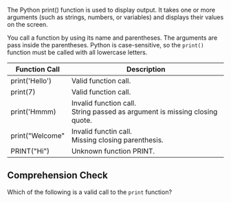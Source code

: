 
The Python print() function is used to display output. It takes one or more arguments
(such as strings, numbers, or variables)
and displays their values on the screen. 

You call a function by using its name and parentheses. The
arguments are pass inside the parentheses. Python is case-sensitive,
so the `print()` function must be called with all lowercase letters.

| Function Call  | Description                                                                   |
|----------------|-------------------------------------------------------------------------------|
| print('Hello') | Valid function call.                                                          
| print(7)       | Valid function call.                                                          |
| print('Hmmm)   | Invalid function call.<br>String passed as argument is missing closing quote. |
| print("Welcome" | Invalid functin call.<br> Missing closing parenthesis.                        |
| PRINT("Hi")    | Unknown function PRINT.                                                       |

## Comprehension Check

Which of the following is a valid call to the `print` function?
